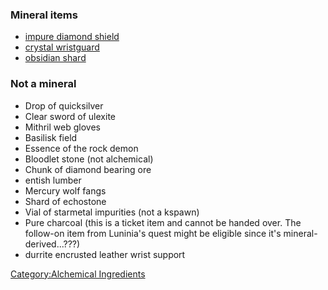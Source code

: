 ### Mineral items

-   [impure diamond shield](Impure_Diamond_Shield "wikilink")
-   [crystal wristguard](Crystal_Wristguard "wikilink")
-   [obsidian shard](Obsidian_Shard "wikilink")

### Not a mineral

-   Drop of quicksilver
-   Clear sword of ulexite
-   Mithril web gloves
-   Basilisk field
-   Essence of the rock demon
-   Bloodlet stone (not alchemical)
-   Chunk of diamond bearing ore
-   entish lumber
-   Mercury wolf fangs
-   Shard of echostone
-   Vial of starmetal impurities (not a kspawn)
-   Pure charcoal (this is a ticket item and cannot be handed over. The
    follow-on item from Luninia's quest might be eligible since it's
    mineral-derived...???)
-   durrite encrusted leather wrist support

[Category:Alchemical
Ingredients](Category:Alchemical_Ingredients "wikilink")
